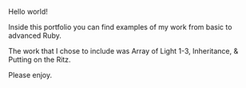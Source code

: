 Hello world!

Inside this portfolio you can find examples of my work from basic to advanced Ruby.

The work that I chose to include was Array of Light 1-3, Inheritance, & Putting on the Ritz.

Please enjoy.

